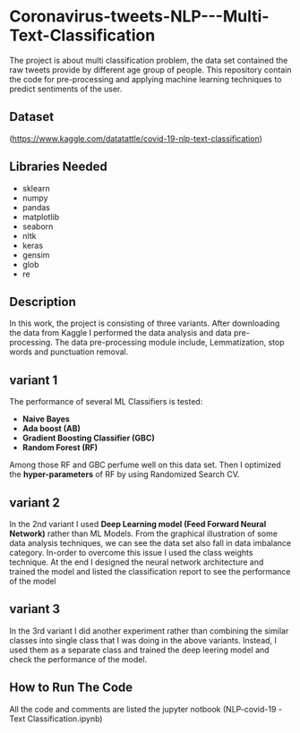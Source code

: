 # Coronavirus-tweets-NLP---Multi-Text-Classification
The project is about multi classification problem, the data set contained the raw tweets provide by different age group of people. This repository contain the code for pre-processing and applying machine learning techniques to predict sentiments of the user.
## Dataset
(https://www.kaggle.com/datatattle/covid-19-nlp-text-classification)

## Libraries Needed
- sklearn
- numpy
- pandas
- matplotlib
- seaborn
- nltk
- keras
- gensim
- glob
- re

## Description 
In this work, the project is consisting of three variants. After downloading the data from Kaggle I performed the data analysis and data pre-processing. The data pre-processing module include, Lemmatization, stop words and punctuation removal.

## variant 1
The performance of several ML Classifiers is tested:
- **Naive Bayes** 
- **Ada boost (AB)**
- **Gradient Boosting Classifier (GBC)**
- **Random Forest (RF)**

Among those RF and GBC perfume well on this data set. Then I optimized the **hyper-parameters** of RF by using Randomized Search CV.

## variant 2
In the 2nd variant I used **Deep Learning model (Feed Forward Neural Network)** rather than ML Models. From the graphical illustration of some data analysis techniques, we can see the data set also fall in data imbalance category. In-order to overcome this issue I used the class weights technique. At the end I designed the neural network architecture and trained the model and listed the classification report to see the performance of the model 

## variant 3
In the 3rd variant I did another experiment rather than combining the similar classes into single class that I was doing in the above variants. Instead, I used them as a separate class and trained the deep leering model and check the performance of the model.

## How to Run The Code
All the code and comments are listed the jupyter notbook (NLP-covid-19 -Text Classification.ipynb)


